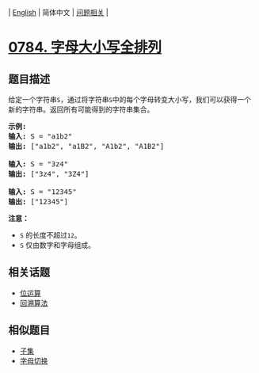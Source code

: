 
| [English](README_EN.md) | 简体中文 | [问题相关](QUESTION.md) |
# [0784. 字母大小写全排列](https://leetcode-cn.com/problems/letter-case-permutation/)
## 题目描述
<p>给定一个字符串<code>S</code>，通过将字符串<code>S</code>中的每个字母转变大小写，我们可以获得一个新的字符串。返回所有可能得到的字符串集合。</p>

<pre>
<strong>示例:</strong>
<strong>输入:</strong> S = &quot;a1b2&quot;
<strong>输出:</strong> [&quot;a1b2&quot;, &quot;a1B2&quot;, &quot;A1b2&quot;, &quot;A1B2&quot;]

<strong>输入:</strong> S = &quot;3z4&quot;
<strong>输出:</strong> [&quot;3z4&quot;, &quot;3Z4&quot;]

<strong>输入:</strong> S = &quot;12345&quot;
<strong>输出:</strong> [&quot;12345&quot;]
</pre>

<p><strong>注意：</strong></p>

<ul>
	<li><code>S</code>&nbsp;的长度不超过<code>12</code>。</li>
	<li><code>S</code>&nbsp;仅由数字和字母组成。</li>
</ul>

## 相关话题
- [位运算](https://leetcode-cn.com/tag/bit-manipulation)
- [回溯算法](https://leetcode-cn.com/tag/backtracking)
## 相似题目
- [子集](../0078/README.md)
- [字母切换](../None/README.md)
